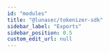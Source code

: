 ```yaml
---
id: "modules"
title: "@lunasec/tokenizer-sdk"
sidebar_label: "Exports"
sidebar_position: 0.5
custom_edit_url: null
---
```



